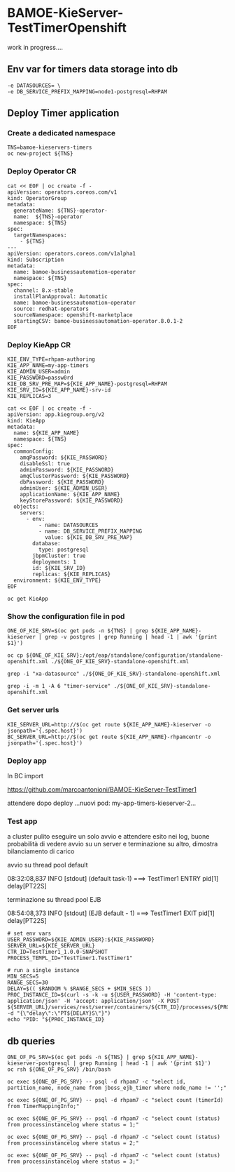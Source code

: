 # BAMOE-KieServer-TestTimerOpenshift

work in progress....

## Env var for timers data storage into db


```
-e DATASOURCES= \
-e DB_SERVICE_PREFIX_MAPPING=node1-postgresql=RHPAM
```

## Deploy Timer application

### Create a dedicated namespace

```
TNS=bamoe-kieservers-timers
oc new-project ${TNS}
```

### Deploy Operator CR

```
cat << EOF | oc create -f - 
apiVersion: operators.coreos.com/v1
kind: OperatorGroup
metadata:
  generateName: ${TNS}-operator-
  name:  ${TNS}-operator
  namespace: ${TNS}
spec:
  targetNamespaces:
    - ${TNS}
---
apiVersion: operators.coreos.com/v1alpha1
kind: Subscription
metadata:
  name: bamoe-businessautomation-operator
  namespace: ${TNS}
spec:
  channel: 8.x-stable
  installPlanApproval: Automatic
  name: bamoe-businessautomation-operator
  source: redhat-operators
  sourceNamespace: openshift-marketplace
  startingCSV: bamoe-businessautomation-operator.8.0.1-2
EOF
```

### Deploy KieApp CR 


```
KIE_ENV_TYPE=rhpam-authoring
KIE_APP_NAME=my-app-timers
KIE_ADMIN_USER=admin
KIE_PASSWORD=passw0rd
KIE_DB_SRV_PRE_MAP=${KIE_APP_NAME}-postgresql=RHPAM
KIE_SRV_ID=${KIE_APP_NAME}-srv-id
KIE_REPLICAS=3
```

```
cat << EOF | oc create -f -
apiVersion: app.kiegroup.org/v2
kind: KieApp
metadata:
  name: ${KIE_APP_NAME}
  namespace: ${TNS}
spec:
  commonConfig:
    amqPassword: ${KIE_PASSWORD}
    disableSsl: true
    adminPassword: ${KIE_PASSWORD}
    amqClusterPassword: ${KIE_PASSWORD}
    dbPassword: ${KIE_PASSWORD}
    adminUser: ${KIE_ADMIN_USER}
    applicationName: ${KIE_APP_NAME}
    keyStorePassword: ${KIE_PASSWORD}
  objects:
    servers:
      - env:
          - name: DATASOURCES
          - name: DB_SERVICE_PREFIX_MAPPING
            value: ${KIE_DB_SRV_PRE_MAP}
        database:
          type: postgresql
        jbpmCluster: true
        deployments: 1
        id: ${KIE_SRV_ID}
        replicas: ${KIE_REPLICAS}
  environment: ${KIE_ENV_TYPE}
EOF
```

```
oc get KieApp
```

### Show the configuration file in pod

```
ONE_OF_KIE_SRV=$(oc get pods -n ${TNS} | grep ${KIE_APP_NAME}-kieserver | grep -v postgres | grep Running | head -1 | awk '{print $1}')

oc cp ${ONE_OF_KIE_SRV}:/opt/eap/standalone/configuration/standalone-openshift.xml ./${ONE_OF_KIE_SRV}-standalone-openshift.xml

grep -i "xa-datasource" ./${ONE_OF_KIE_SRV}-standalone-openshift.xml

grep -i -m 1 -A 6 "timer-service" ./${ONE_OF_KIE_SRV}-standalone-openshift.xml
```


### Get server urls

```
KIE_SERVER_URL=http://$(oc get route ${KIE_APP_NAME}-kieserver -o jsonpath='{.spec.host}')
BC_SERVER_URL=http://$(oc get route ${KIE_APP_NAME}-rhpamcentr -o jsonpath='{.spec.host}')
```


### Deploy app

In BC import

https://github.com/marcoantonioni/BAMOE-KieServer-TestTimer1


attendere dopo deploy ...nuovi pod: my-app-timers-kieserver-2...


### Test app

a cluster pulito eseguire un solo avvio e attendere esito nei log, buone probabilità di vedere avvio su un server e terminazione su altro, dimostra bilanciamento di carico

avvio su thread pool default

08:32:08,837 INFO [stdout] (default task-1) ===> TestTimer1 ENTRY pid[1] delay[PT22S]

terminazione su thread pool EJB

08:54:08,373 INFO [stdout] (EJB default - 1) ===> TestTimer1 EXIT pid[1] delay[PT22S]


```
# set env vars
USER_PASSWORD=${KIE_ADMIN_USER}:${KIE_PASSWORD}
SERVER_URL=${KIE_SERVER_URL}
CTR_ID=TestTimer1_1.0.0-SNAPSHOT
PROCESS_TEMPL_ID="TestTimer1.TestTimer1"
```

```
# run a single instance
MIN_SECS=5
RANGE_SECS=30
DELAY=$(( $RANDOM % $RANGE_SECS + $MIN_SECS ))
PROC_INSTANCE_ID=$(curl -s -k -u ${USER_PASSWORD} -H 'content-type: application/json' -H 'accept: application/json' -X POST ${SERVER_URL}/services/rest/server/containers/${CTR_ID}/processes/${PROCESS_TEMPL_ID}/instances -d "{\"delay\":\"PT${DELAY}S\"}")
echo "PID: "${PROC_INSTANCE_ID}
```


## db queries

```
ONE_OF_PG_SRV=$(oc get pods -n ${TNS} | grep ${KIE_APP_NAME}-kieserver-postgresql | grep Running | head -1 | awk '{print $1}')
oc rsh ${ONE_OF_PG_SRV} /bin/bash

oc exec ${ONE_OF_PG_SRV} -- psql -d rhpam7 -c "select id, partition_name, node_name from jboss_ejb_timer where node_name != '';"

oc exec ${ONE_OF_PG_SRV} -- psql -d rhpam7 -c "select count (timerId) from TimerMappingInfo;"

oc exec ${ONE_OF_PG_SRV} -- psql -d rhpam7 -c "select count (status) from processinstancelog where status = 1;"

oc exec ${ONE_OF_PG_SRV} -- psql -d rhpam7 -c "select count (status) from processinstancelog where status = 2;"

oc exec ${ONE_OF_PG_SRV} -- psql -d rhpam7 -c "select count (status) from processinstancelog where status = 3;"


```

